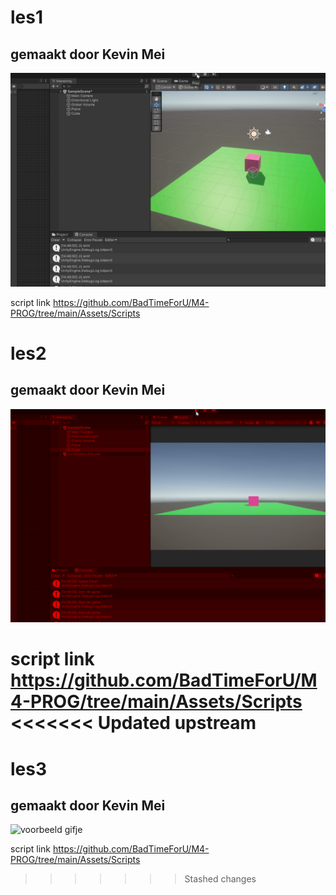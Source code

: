 # les1

## gemaakt door Kevin Mei

![voorbeeld gifje](image/les1.gif)

script link https://github.com/BadTimeForU/M4-PROG/tree/main/Assets/Scripts

# les2

## gemaakt door Kevin Mei

![voorbeeld gifje](image/les2.gif)

script link https://github.com/BadTimeForU/M4-PROG/tree/main/Assets/Scripts
<<<<<<< Updated upstream
=======

# les3

## gemaakt door Kevin Mei

![voorbeeld gifje](../GD---M4---PROG/image/les3.gif)

script link https://github.com/BadTimeForU/M4-PROG/tree/main/Assets/Scripts
>>>>>>> Stashed changes
